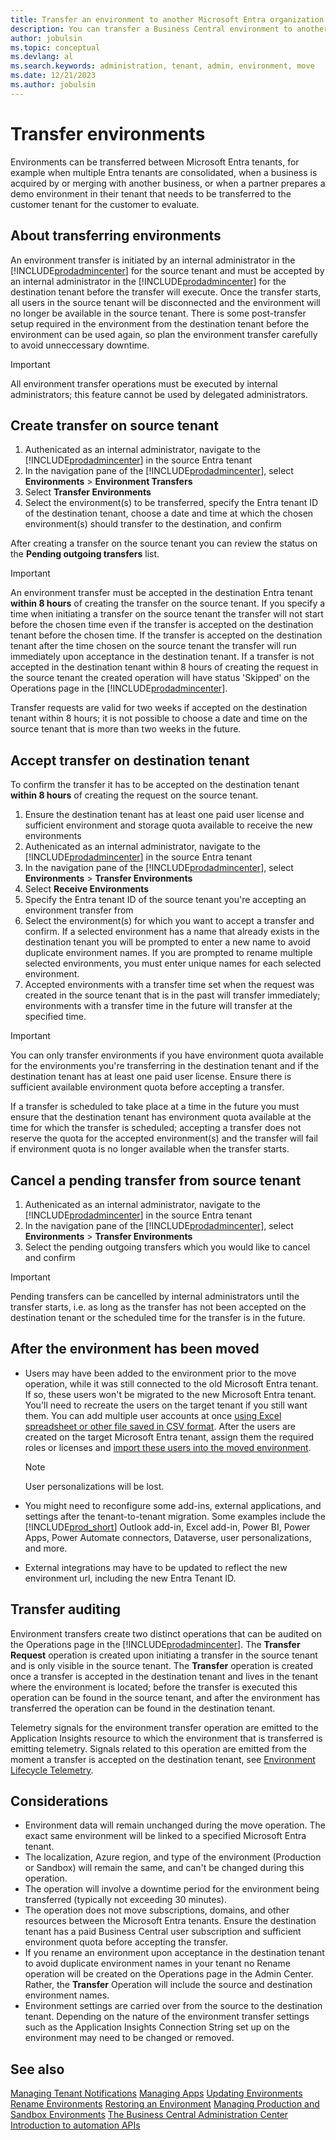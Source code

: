 ```yaml
---
title: Transfer an environment to another Microsoft Entra organization
description: You can transfer a Business Central environment to another Microsoft Entra tenant. Start in the Business Central admin center.
author: jobulsin
ms.topic: conceptual
ms.devlang: al
ms.search.keywords: administration, tenant, admin, environment, move
ms.date: 12/21/2023
ms.author: jobulsin
---
```


# Transfer environments

Environments can be transferred between Microsoft Entra tenants, for example when multiple Entra tenants are consolidated, when a business is acquired by or merging with another business, or when a partner prepares a demo environment in their tenant that needs to be transferred to the customer tenant for the customer to evaluate.

## About transferring environments

An environment transfer is initiated by an internal administrator in the [!INCLUDE[prodadmincenter](../developer/includes/prodadmincenter.md)] for the source tenant and must be accepted by an internal administrator in the [!INCLUDE[prodadmincenter](../developer/includes/prodadmincenter.md)] for the destination tenant before the transfer will execute. Once the transfer starts, all users in the source tenant will be disconnected and the environment will no longer be available in the source tenant. There is some post-transfer setup required in the environment from the destination tenant before the environment can be used again, so plan the environment transfer carefully to avoid unneccessary downtime.

> [!IMPORTANT]
> All environment transfer operations must be executed by internal administrators; this feature cannot be used by delegated administrators.

## Create transfer on source tenant

1. Authenicated as an internal administrator, navigate to the [!INCLUDE[prodadmincenter](../developer/includes/prodadmincenter.md)] in the source Entra tenant
2. In the navigation pane of the [!INCLUDE[prodadmincenter](../developer/includes/prodadmincenter.md)], select **Environments** > **Environment Transfers**
3. Select **Transfer Environments**
4. Select the environment(s) to be transferred, specify the Entra tenant ID of the destination tenant, choose a date and time at which the chosen environment(s) should transfer to the destination, and confirm

After creating a transfer on the source tenant you can review the status on the **Pending outgoing transfers** list.

> [!IMPORTANT]
> An environment transfer must be accepted in the destination Entra tenant **within 8 hours** of creating the transfer on the source tenant. If you specify a time when initiating a transfer on the source tenant the transfer will not start before the chosen time even if the transfer is accepted on the destination tenant before the chosen time. If the transfer is accepted on the destination tenant after the time chosen on the source tenant the transfer will run immediately upon acceptance in the destination tenant. If a transfer is not accepted in the destination tenant within 8 hours of creating the request in the source tenant the created operation will have status 'Skipped' on the Operations page in the [!INCLUDE[prodadmincenter](../developer/includes/prodadmincenter.md)].
>
> Transfer requests are valid for two weeks if accepted on the destination tenant within 8 hours; it is not possible to choose a date and time on the source tenant that is more than two weeks in the future.

## Accept transfer on destination tenant

To confirm the transfer it has to be accepted on the destination tenant **within 8 hours** of creating the request on the source tenant.

1. Ensure the destination tenant has at least one paid user license and sufficient environment and storage quota available to receive the new environments
2. Authenicated as an internal administrator, navigate to the [!INCLUDE[prodadmincenter](../developer/includes/prodadmincenter.md)] in the source Entra tenant
3. In the navigation pane of the [!INCLUDE[prodadmincenter](../developer/includes/prodadmincenter.md)], select **Environments** > **Transfer Environments**
4. Select **Receive Environments**
5. Specify the Entra tenant ID of the source tenant you're accepting an environment transfer from
6. Select the environment(s) for which you want to accept a transfer and confirm. If a selected environment has a name that already exists in the destination tenant you will be prompted to enter a new name to avoid duplicate environment names. If you are prompted to rename multiple selected environments, you must enter unique names for each selected environment. 
7. Accepted environments with a transfer time set when the request was created in the source tenant that is in the past will transfer immediately; environments with a transfer time in the future will transfer at the specified time.

> [!IMPORTANT]
> You can only transfer environments if you have environment quota available for the environments you're transferring in the destination tenant and if the destination tenant has at least one paid user license. Ensure there is sufficient available environment quota before accepting a transfer.
>
> If a transfer is scheduled to take place at a time in the future you must ensure that the destination tenant has environment quota available at the time for which the transfer is scheduled; accepting a transfer does not reserve the quota for the accepted environment(s) and the transfer will fail if environment quota is no longer available when the transfer starts.

## Cancel a pending transfer from source tenant

1. Authenicated as an internal administrator, navigate to the [!INCLUDE[prodadmincenter](../developer/includes/prodadmincenter.md)] in the source Entra tenant
2. In the navigation pane of the [!INCLUDE[prodadmincenter](../developer/includes/prodadmincenter.md)], select **Environments** > **Transfer Environments**
3. Select the pending outgoing transfers which you would like to cancel and confirm

> [!IMPORTANT]
> Pending transfers can be cancelled by internal administrators until the transfer starts, i.e. as long as the transfer has not been accepted on the destination tenant or the scheduled time for the transfer is in the future.

## After the environment has been moved

- Users may have been added to the environment prior to the move operation, while it was still connected to the old Microsoft Entra tenant. If so, these users won't be migrated to the new Microsoft Entra tenant. You'll need to recreate the users on the target tenant if you still want them. You can add multiple user accounts at once [using Excel spreadsheet or other file saved in CSV format](/microsoft-365/enterprise/add-several-users-at-the-same-time). After the users are created on the target Microsoft Entra tenant, assign them the required roles or licenses and [import these users into the moved environment](/dynamics365/business-central/ui-how-users-permissions).

  > [!NOTE] 
  > User personalizations will be lost.
- You might need to reconfigure some add-ins, external applications, and settings after the tenant-to-tenant migration. Some examples include the [!INCLUDE[prod_short](../developer/includes/prod_short.md)] Outlook add-in, Excel add-in, Power BI, Power Apps, Power Automate connectors, Dataverse, user personalizations, and more.
- External integrations may have to be updated to reflect the new environment url, including the new Entra Tenant ID.

## Transfer auditing
Environment transfers create two distinct operations that can be audited on the Operations page in the [!INCLUDE[prodadmincenter](../developer/includes/prodadmincenter.md)]. The **Transfer Request** operation is created upon initiating a transfer in the source tenant and is only visible in the source tenant. The **Transfer** operation is created once a transfer is accepted in the destination tenant and lives in the tenant where the environment is located; before the transfer is executed this operation can be found in the source tenant, and after the environment has transferred the operation can be found in the destination tenant.

Telemetry signals for the environment transfer operation are emitted to the Application Insights resource to which the environment that is transferred is emitting telemetry. Signals related to this operation are emitted from the moment a transfer is accepted on the destination tenant, see [Environment Lifecycle Telemetry](telemetry-environment-lifecycle-trace.md#environment-transfer-to-different-entra-tenant-operation-scheduled).

## Considerations

- Environment data will remain unchanged during the move operation. The exact same environment will be linked to a specified Microsoft Entra tenant.
- The localization, Azure region, and type of the environment (Production or Sandbox) will remain the same, and can't be changed during this operation.
- The operation will involve a downtime period for the environment being transferred (typically not exceeding 30 minutes).
- The operation does not move subscriptions, domains, and other resources between the Microsoft Entra tenants. Ensure the destination tenant has a paid Business Central user subscription and sufficient environment quota before accepting the transfer.
- If you rename an environment upon acceptance in the destination tenant to avoid duplicate environment names in your tenant no Rename operation will be created on the Operations page in the Admin Center. Rather, the **Transfer** Operation will include the source and destination environment names.
- Environment settings are carried over from the source to the destination tenant. Depending on the nature of the environment transfer settings such as the Application Insights Connection String set up on the environment may need to be changed or removed.

## See also

[Managing Tenant Notifications](tenant-admin-center-notifications.md)
[Managing Apps](tenant-admin-center-manage-apps.md)
[Updating Environments](tenant-admin-center-update-management.md)
[Rename Environments](tenant-admin-center-environments-rename.md)
[Restoring an Environment](tenant-admin-center-backup-restore.md)
[Managing Production and Sandbox Environments](tenant-admin-center-environments.md)
[The Business Central Administration Center](tenant-admin-center.md)
[Introduction to automation APIs](itpro-introduction-to-automation-apis.md)
